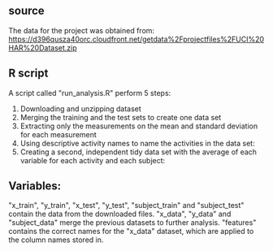 ## source
The data for the project was obtained from: https://d396qusza40orc.cloudfront.net/getdata%2Fprojectfiles%2FUCI%20HAR%20Dataset.zip 

## R script
A script called "run_analysis.R" perform 5 steps:   
1. Downloading and unzipping dataset
2. Merging the training and the test sets to create one data set
3. Extracting only the measurements on the mean and standard deviation for each measurement
4. Using descriptive activity names to name the activities in the data set:
5. Creating a second, independent tidy data set with the average of each variable for each activity and each subject:

## Variables:   
"x_train", "y_train", "x_test", "y_test", "subject_train" and "subject_test" contain the data from the downloaded files.
"x_data", "y_data" and "subject_data" merge the previous datasets to further analysis.
"features" contains the correct names for the "x_data" dataset, which are applied to the column names stored in.
